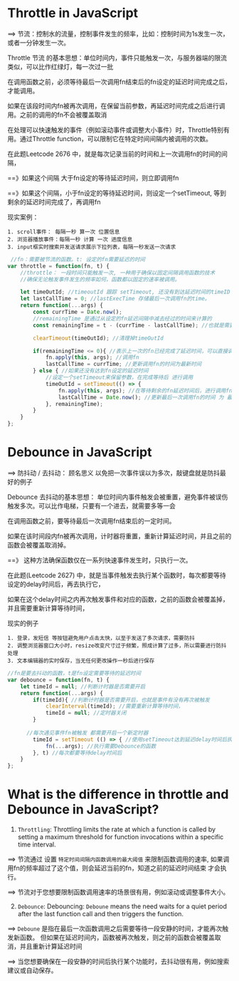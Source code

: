 # Throttle in JavaScript 
==> 节流：控制水的流量，控制事件发生的频率，比如：控制时间为1s发生一次，或者一分钟发生一次。

Throttle 节流 的基本思想：单位时间内，事件只能触发一次，与服务器端的限流类似，可以比作红绿灯，每一次过一批

在调用函数之前，必须等待最后一次调用fn结束后的fn设定的延迟时间完成之后，才能调用。

如果在该段时间内fn被再次调用，在保留当前参数，再延迟时间完成之后进行调用。之前的调用的fn不会被覆盖取消

在处理可以快速触发的事件（例如滚动事件或调整大小事件）时，Throttle特别有用。通过Throttle function，可以限制它在特定时间间隔内被调用的次数。

在此题Leetcode 2676 中，就是每次记录当前的时间和上一次调用fn的时间的间隔，

==》如果这个间隔 大于fn设定的等待延迟时间，则立即调用fn

==》如果这个间隔，小于fn设定的等待延迟时间，则设定一个setTimeout, 等到剩余的延迟时间完成了，再调用fn

现实案例：
```
1. scroll事件： 每隔一秒 算一次 位置信息
2. 浏览器播放事件：每隔一秒 计算 一次 进度信息
3. input框实时搜索并发送请求展示下拉列表，每隔一秒发送一次请求
```

```JavaScript
 //fn：需要被节流的函数。t: 设定的fn需要延迟的时间
var throttle = function(fn, t) {
    //throttle： 一段时间只能触发一次, 一种用于确保以固定间隔调用函数的技术
    //确保无论触发事件发生的频率如何，函数都以固定的速率被调用。

    let timeOutId; //timeoutId 跟踪 setTimeout, 还没有到达延迟时间的timeID
    let lastCallTime = 0; //lastExecTime 存储最后一次调用fn的time。
    return function(...args) {
        const currTime = Date.now();
        //remainingTime 是通过从设定的fn延迟间隔中减去经过的时间来计算的
        const remainingTime = t - (currTime - lastCallTime); //也就是需要等待的fn完成的时间

        clearTimeout(timeOutId); //清理掉timeOutId

        if(remainingTime <= 0){ //表示上一次的fn已经完成了延迟时间，可以直接调用fn
            fn.apply(this, args); //调用fn
            lastCallTime = currTime; //更新调用fn的时间为最新时间
        } else { //如果还没有达到fn设定的延迟时间
            //设定一个setTimeout来保留参数，在完成等待后 进行调用
            timeOutId = setTimeout(() => {
                fn.apply(this, args); //在等待剩余的fn延迟时间后，进行调用fn
                lastCallTime = Date.now(); //更新最后一次调用fn的时间 为 最新时间
            }, remainingTime);
        }
    }
};
```

# Debounce in JavaScript
==> 防抖动 / 去抖动： 顾名思义 以免把一次事件误以为多次，敲键盘就是防抖最好的例子

Debounce 去抖动的基本思想： 单位时间内事件触发会被重置，避免事件被误伤触发多次。可以比作电梯，只要有一个进去，就需要多等一会

在调用函数之前，要等待最后一次调用fn结束后的一定时间。

如果在该时间段内fn被再次调用，计时器将重置，重新计算延迟时间，并且之前的函数会被覆盖取消掉。

==》 这种方法确保函数仅在一系列快速事件发生时，只执行一次。

在此题(Leetcode 2627) 中，就是当事件触发去执行某个函数时，每次都要等待设定的delay时间后，再去执行它，

如果在这个delay时间之内再次触发事件和对应的函数，之前的函数会被覆盖掉，并且需要重新计算等待时间，

现实的例子
```
1. 登录，发短信 等按钮避免用户点击太快，以至于发送了多次请求，需要防抖
2. 调整浏览器窗口大小时，resize改变尺寸过于频繁，照成计算了过多，所以需要进行防抖处理
3. 文本编辑器的实时保存，当无任何更改操作一秒后进行保存
```

```JavaScript
//fn是要去抖动的函数，t是fn设定需要等待的延迟时间
var debounce = function(fn, t) {
    let timeId = null; //判断计时器是否需要开启
    return function(...args) {
        if(timeId){ //判断计时器是否需要开启，也就是事件有没有再次被触发
            clearInterval(timeId); //需要重新计算等待时间，
            timeId = null; //定时器关闭
        }
        
      //每次遇见事件fn被触发 都需要开启一个新定时器
        timeId = setTimeout (() => { //使用setTimeout达到延迟delay时间后执行的效果
            fn(...args); //执行需要Debounce的函数
        }, t) //每次都要等待delay时间后
    }
};
```
# What is the difference in throttle and Debounce in JavaScript?

1. `Throttling`: Throttling limits the rate at which a function is called by setting a maximum threshold for function invocations within a specific time interval. 

==> 节流通过 设置 `特定时间间隔内函数调用的最大阈值` 来限制函数调用的速率, 如果调用fn的频率超过了这个值，则会延迟当前的fn，知道之前的延迟时间结束 才会执行。

==> 节流对于您想要限制函数调用速率的场景很有用，例如滚动或调整事件大小。

2. `Debounce`: Debouncing: `Deboune` means the need waits for a quiet period after the last function call and then triggers the function. 

==> `Deboune` 是指在最后一次函数调用之后需要等待一段安静的时间，才能再次触发新函数。 但如果在延迟时间内，函数被再次触发，则之前的函数会被覆盖取消，并且重新计算延迟时间

==> 当您想要确保在一段安静的时间后执行某个功能时，去抖动很有用，例如搜索建议或自动保存。
